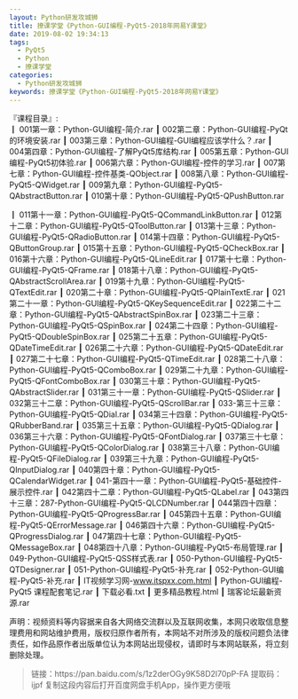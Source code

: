 ```yaml
---
layout: Python研发攻城狮
title: 撩课学堂《Python-GUI编程-PyQt5-2018年网易Y课堂》
date: 2019-08-02 19:34:13
tags:
  - PyQt5
  - Python
  - 撩课学堂
categories:
  - Python研发攻城狮
keywords: 撩课学堂《Python-GUI编程-PyQt5-2018年网易Y课堂》
---
```

『课程目录』:  
┃  001第一章：Python-GUI编程-简介.rar
┃  002第二章：Python-GUI编程-PyQt的环境安装.rar
┃  003第三章：Python-GUI编程-GUI编程应该学什么？.rar
┃  004第四章：Python-GUI编程-了解PyQt5库结构.rar
┃  005第五章：Python-GUI编程-PyQt5初体验.rar
┃  006第六章：Python-GUI编程-控件的学习.rar
┃  007第七章：Python-GUI编程-控件基类-QObject.rar
┃  008第八章：Python-GUI编程-PyQt5-QWidget.rar
┃  009第九章：Python-GUI编程-PyQt5-QAbstractButton.rar
┃  010第十章：Python-GUI编程-PyQt5-QPushButton.rar
<!-- more --> 
┃  011第十一章：Python-GUI编程-PyQt5-QCommandLinkButton.rar
┃  012第十二章：Python-GUI编程-PyQt5-QToolButton.rar
┃  013第十三章：Python-GUI编程-PyQt5-QRadioButton.rar
┃  014第十四章：Python-GUI编程-PyQt5-QButtonGroup.rar
┃  015第十五章：Python-GUI编程-PyQt5-QCheckBox.rar
┃  016第十六章：Python-GUI编程-PyQt5-QLineEdit.rar
┃  017第十七章：Python-GUI编程-PyQt5-QFrame.rar
┃  018第十八章：Python-GUI编程-PyQt5-QAbstractScrollArea.rar
┃  019第十九章：Python-GUI编程-PyQt5-QTextEdit.rar
┃  020第二十章：Python-GUI编程-PyQt5-QPlainTextE.rar
┃  021第二十一章：Python-GUI编程-PyQt5-QKeySequenceEdit.rar
┃  022第二十二章：Python-GUI编程-PyQt5-QAbstractSpinBox.rar
┃  023第二十三章：Python-GUI编程-PyQt5-QSpinBox.rar
┃  024第二十四章：Python-GUI编程-PyQt5-QDoubleSpinBox.rar
┃  025第二十五章：Python-GUI编程-PyQt5-QDateTimeEdit.rar
┃  026第二十六章：Python-GUI编程-PyQt5-QDateEdit.rar
┃  027第二十七章：Python-GUI编程-PyQt5-QTimeEdit.rar
┃  028第二十八章：Python-GUI编程-PyQt5-QComboBox.rar
┃  029第二十九章：Python-GUI编程-PyQt5-QFontComboBox.rar
┃  030第三十章：Python-GUI编程-PyQt5-QAbstractSlider.rar
┃  031第三十一章：Python-GUI编程-PyQt5-QSlider.rar
┃  032第三十二章：Python-GUI编程-PyQt5-QScrollBar.rar
┃  033-第三十三章：Python-GUI编程-PyQt5-QDial.rar
┃  034第三十四章：Python-GUI编程-PyQt5-QRubberBand.rar
┃  035第三十五章：Python-GUI编程-PyQt5-QDialog.rar
┃  036第三十六章：Python-GUI编程-PyQt5-QFontDialog.rar
┃  037第三十七章：Python-GUI编程-PyQt5-QColorDialog.rar
┃  038第三十八章：Python-GUI编程-PyQt5-QFileDialog.rar
┃  039第三十九章：Python-GUI编程-PyQt5-QInputDialog.rar
┃  040第四十章：Python-GUI编程-PyQt5-QCalendarWidget.rar
┃  041-第四十一章：Python-GUI编程-PyQt5-基础控件-展示控件.rar
┃  042第四十二章：Python-GUI编程-PyQt5-QLabel.rar
┃  043第四十三章：287-Python-GUI编程-PyQt5-QLCDNumber.rar
┃  044第四十四章：Python-GUI编程-PyQt5-QProgressBar.rar
┃  045第四十五章：Python-GUI编程-PyQt5-QErrorMessage.rar
┃  046第四十六章：Python-GUI编程-PyQt5-QProgressDialog.rar
┃  047第四十七章：Python-GUI编程-PyQt5-QMessageBox.rar
┃  048第四十八章：Python-GUI编程-PyQt5-布局管理.rar
┃  049-Python-GUI编程-PyQt5-QSS样式表.rar
┃  050-Python-GUI编程-PyQt5-QTDesigner.rar
┃  051-Python-GUI编程-PyQt5-补充.rar
┃  052-Python-GUI编程-PyQt5-补充.rar
┃  IT视频学习网-www.itspxx.com.html
┃  Python-GUI编程-PyQt5 课程配套笔记.rar
┃  下载必看.txt
┃  更多精品教程.html
┃  瑞客论坛最新资源.rar
<div class="post-copyright">
    <div class="post-copyright__author">
      <span class="post-copyright-meta">声明：视频资料等内容据来自各大网络交流群以及互联网收集，本网只收取信息整理费用和网站维护费用，版权归原作者所有，本网站不对所涉及的版权问题负法律责任，如作品原作者出版单位认为本网站出现侵权，请即时与本网站联系，将立刻删除处理。 </span>
    </div>
</div>

<blockquote class="blockquote-center">
链接：https://pan.baidu.com/s/1z2derOGy9K58D2l70pP-FA 
提取码：ijpf 
复制这段内容后打开百度网盘手机App，操作更方便哦
</blockquote>

